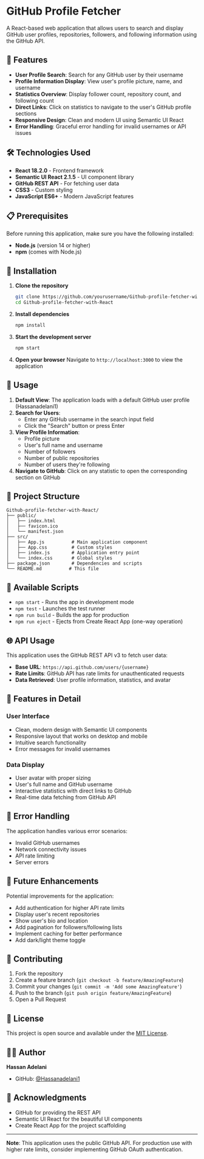 # GitHub Profile Fetcher

A React-based web application that allows users to search and display GitHub user profiles, repositories, followers, and following information using the GitHub API.

## 🚀 Features

- **User Profile Search**: Search for any GitHub user by their username
- **Profile Information Display**: View user's profile picture, name, and username
- **Statistics Overview**: Display follower count, repository count, and following count
- **Direct Links**: Click on statistics to navigate to the user's GitHub profile sections
- **Responsive Design**: Clean and modern UI using Semantic UI React
- **Error Handling**: Graceful error handling for invalid usernames or API issues

## 🛠️ Technologies Used

- **React 18.2.0** - Frontend framework
- **Semantic UI React 2.1.5** - UI component library
- **GitHub REST API** - For fetching user data
- **CSS3** - Custom styling
- **JavaScript ES6+** - Modern JavaScript features

## 📋 Prerequisites

Before running this application, make sure you have the following installed:

- **Node.js** (version 14 or higher)
- **npm** (comes with Node.js)

## 🔧 Installation

1. **Clone the repository**
   ```bash
   git clone https://github.com/yourusername/Github-profile-fetcher-with-React.git
   cd Github-profile-fetcher-with-React
   ```

2. **Install dependencies**
   ```bash
   npm install
   ```

3. **Start the development server**
   ```bash
   npm start
   ```

4. **Open your browser**
   Navigate to `http://localhost:3000` to view the application

## 🎯 Usage

1. **Default View**: The application loads with a default GitHub user profile (Hassanadelani1)
2. **Search for Users**: 
   - Enter any GitHub username in the search input field
   - Click the "Search" button or press Enter
3. **View Profile Information**:
   - Profile picture
   - User's full name and username
   - Number of followers
   - Number of public repositories
   - Number of users they're following
4. **Navigate to GitHub**: Click on any statistic to open the corresponding section on GitHub

## 📁 Project Structure

```
Github-profile-fetcher-with-React/
├── public/
│   ├── index.html
│   ├── favicon.ico
│   └── manifest.json
├── src/
│   ├── App.js          # Main application component
│   ├── App.css         # Custom styles
│   ├── index.js        # Application entry point
│   └── index.css       # Global styles
├── package.json        # Dependencies and scripts
└── README.md          # This file
```

## 🔧 Available Scripts

- `npm start` - Runs the app in development mode
- `npm test` - Launches the test runner
- `npm run build` - Builds the app for production
- `npm run eject` - Ejects from Create React App (one-way operation)

## 🌐 API Usage

This application uses the GitHub REST API v3 to fetch user data:

- **Base URL**: `https://api.github.com/users/{username}`
- **Rate Limits**: GitHub API has rate limits for unauthenticated requests
- **Data Retrieved**: User profile information, statistics, and avatar

## 🎨 Features in Detail

### User Interface
- Clean, modern design with Semantic UI components
- Responsive layout that works on desktop and mobile
- Intuitive search functionality
- Error messages for invalid usernames

### Data Display
- User avatar with proper sizing
- User's full name and GitHub username
- Interactive statistics with direct links to GitHub
- Real-time data fetching from GitHub API

## 🚨 Error Handling

The application handles various error scenarios:
- Invalid GitHub usernames
- Network connectivity issues
- API rate limiting
- Server errors

## 🔮 Future Enhancements

Potential improvements for the application:
- Add authentication for higher API rate limits
- Display user's recent repositories
- Show user's bio and location
- Add pagination for followers/following lists
- Implement caching for better performance
- Add dark/light theme toggle

## 🤝 Contributing

1. Fork the repository
2. Create a feature branch (`git checkout -b feature/AmazingFeature`)
3. Commit your changes (`git commit -m 'Add some AmazingFeature'`)
4. Push to the branch (`git push origin feature/AmazingFeature`)
5. Open a Pull Request

## 📝 License

This project is open source and available under the [MIT License](LICENSE).

## 👨‍💻 Author

**Hassan Adelani**
- GitHub: [@Hassanadelani1](https://github.com/Hassan-Adelani-Luqman)

## 🙏 Acknowledgments

- GitHub for providing the REST API
- Semantic UI React for the beautiful UI components
- Create React App for the project scaffolding

---

**Note**: This application uses the public GitHub API. For production use with higher rate limits, consider implementing GitHub OAuth authentication.